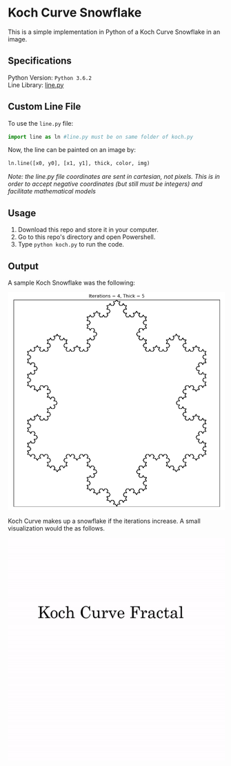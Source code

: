 # Koch Curve Snowflake

This is a simple implementation in Python of a Koch Curve Snowflake in an image. <br />

## Specifications

Python Version: `Python 3.6.2` <br />
Line Library: [line.py](https://github.com/the-other-mariana/code-journal/blob/master/koch-snowflake/line.py) <br />

## Custom Line File

To use the `line.py` file: <br />

```Python
import line as ln #line.py must be on same folder of koch.py
```

Now, the line can be painted on an image by:

```Python
ln.line([x0, y0], [x1, y1], thick, color, img)
```
*Note: the line.py file coordinates are sent in cartesian, not pixels. This is in order to accept negative coordinates (but still must be integers) and facilitate mathematical models*

## Usage

1. Download this repo and store it in your computer.
1. Go to this repo's directory and open Powershell.
1. Type `python koch.py` to run the code.

## Output

A sample Koch Snowflake was the following: <br />

![alt text](https://github.com/the-other-mariana/code-journal/blob/master/koch-snowflake/output/koch01.png?raw=true) <br />

Koch Curve makes up a snowflake if the iterations increase. A small visualization would the as follows. <br />

![alt text](https://github.com/the-other-mariana/code-journal/blob/master/koch-snowflake/output/koch-gif.gif) <br />